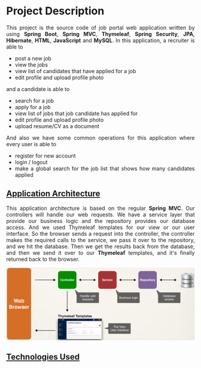 # Project Description
<div style="text-align:justify">

This project is the source code of job portal web application written by using **Spring Boot**, **Spring MVC**, 
**Thymeleaf**, **Spring Security**, **JPA**, **Hibernate**, **HTML**, **JavaScript** and **MySQL**.
In this application, a recruiter is able to

- post a new job
- view the jobs
- view list of candidates that have applied for a job
- edit profile and upload profile photo

and a candidate is able to

+ search for a job
+ apply for a job
+ view list of jobs that job candidate has applied for
+ edit profile and upload profile photo
+ upload resume/CV as a document

And also we have some common operations for this application where every user is able to

* register for new account
* login / logout
* make a global search for the job list that shows how many candidates applied

</div>

## [Application Architecture]()
<div style="text-align:justify">

This application architecture is based on the regular **Spring MVC**.
Our controllers will handle our web requests.
We have a service layer that provide our business logic and the repository provides our database access.
And we used Thymeleaf templates for our view or our user interface.
So the browser sends a request into the controller, the controller makes the required calls to the service,
we pass it over to the repository, and we hit the database.
Then we get the results back from the database, and then we send it over to our **Thymeleaf** templates, 
and it's finally returned back to the browser.

<div align="center">
    <img src="https://github.com/korhanertancakmak/JobPortalWebApplication/blob/master/images/image01.png" alt="image01">
</div>

</div>

## [Technologies Used]()
<div style="text-align:justify">


</div>
